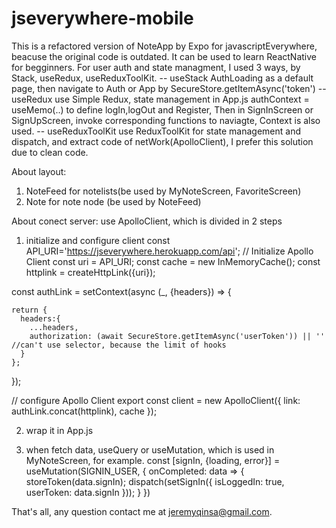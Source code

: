 # jseverywhere-mobile
This is a refactored version of NoteApp by Expo for javascriptEverywhere, beacuse the original code is outdated. It can be used to learn ReactNative for begginners.
For user auth and state managment, I used 3 ways, by Stack, useRedux, useReduxToolKit.
-- useStack AuthLoading as a default page, then navigate to Auth or App by SecureStore.getItemAsync('token')
-- useRedux use Simple Redux, state management in App.js authContext = useMemo(..) to define logIn,logOut and Register, Then in SignInScreen or SignUpScreen, invoke corresponding functions to naviagte, Context is also used.
-- useReduxToolKit use ReduxToolKit for state management and dispatch, and extract code of netWork(ApolloClient), I prefer this solution due to clean code.

About layout:
1. NoteFeed for notelists(be used by MyNoteScreen, FavoriteScreen)
2. Note for note node (be used by NoteFeed)

About conect server:
use ApolloClient, which is divided in 2 steps

1. initialize and configure client
const API_URI='https://jseverywhere.herokuapp.com/api';
// Initialize Apollo Client
const uri = API_URI;
const cache = new InMemoryCache();
const httplink = createHttpLink({uri});

const authLink = setContext(async (_, {headers}) => {

    return {
      headers:{
        ...headers,
        authorization: (await SecureStore.getItemAsync('userToken')) || ''   //can't use selector, because the limit of hooks
      }
    };
});

// configure Apollo Client
export const client = new ApolloClient({
    link: authLink.concat(httplink),
    cache
});

2. wrap it in App.js
      <ApolloProvider client={client} >
      </ApolloProvider>

3. when fetch data, useQuery or useMutation, which is used in MyNoteScreen, for example.
  const [signIn, {loading, error}] = useMutation(SIGNIN_USER, {
        onCompleted: data => {
            storeToken(data.signIn);
            dispatch(setSignIn({
                isLoggedIn: true,
                userToken: data.signIn
            }));
        }
    })
 
 That's all, any question contact me at jeremyqinsa@gmail.com.




